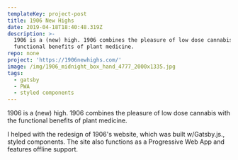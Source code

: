 ```yaml
---
templateKey: project-post
title: 1906 New Highs
date: 2019-04-18T18:40:48.319Z
description: >-
  1906 is a (new) high. 1906 combines the pleasure of low dose cannabis with the
  functional benefits of plant medicine.
repo: none
project: 'https://1906newhighs.com/'
image: /img/1906_midnight_box_hand_4777_2000x1335.jpg
tags:
  - gatsby
  - PWA
  - styled components
---
```

1906 is a (new) high. 1906 combines the pleasure of low dose cannabis with the functional benefits of plant medicine.

I helped with the redesign of 1906's website, which was built w/Gatsby.js., styled components. The site also functions as a Progressive Web App and features offline support.
